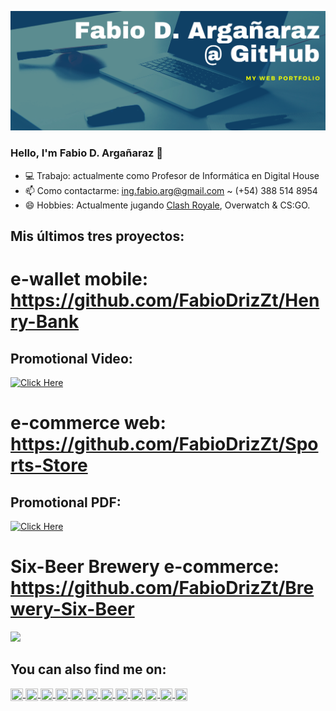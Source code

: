 ![img](https://raw.githubusercontent.com/FabioDrizZt/FabioDrizZt/main/img.png)

### Hello, I'm Fabio D. Argañaraz 👋

- 💻 Trabajo: actualmente como Profesor de Informática en Digital House
- 📫 Como contactarme: ing.fabio.arg@gmail.com ~ (+54) 388 514 8954
- 😄 Hobbies: Actualmente jugando [Clash Royale](https://royaleapi.com/player/PQ8GVL90), Overwatch & CS:GO.

## Mis últimos tres proyectos:
 
# e-wallet mobile: https://github.com/FabioDrizZt/Henry-Bank
## Promotional Video:
[![Click Here](https://img.youtube.com/vi/t1KtkQB5uQ8/0.jpg)](https://www.youtube.com/watch?v=t1KtkQB5uQ8) 
    
 # e-commerce web: https://github.com/FabioDrizZt/Sports-Store 
 ## Promotional PDF:
[![Click Here](https://i.imgur.com/zPYlynO.png)](https://drive.google.com/file/d/1E2S9S1wIcEggOzahfIlARxQIjqSEihGI/view?usp=sharing) 

 # Six-Beer Brewery e-commerce: https://github.com/FabioDrizZt/Brewery-Six-Beer 
<p align='left'>
    <img src='https://user-images.githubusercontent.com/65245824/95817516-0a599d80-0cf8-11eb-9eee-d9bdba249a6d.png' </img>  
</p>

<h2> You can also find me on: </h2>

<p>
    <a href="https://www.linkedin.com/in/FabioDrizZt/">
      <img align="center" src="https://cdn.jsdelivr.net/npm/simple-icons@3.0.1/icons/linkedin.svg" height="20" width="20" />
    </a>
    <a href="https://www.codewars.com/users/FabioDrizZt">
      <img align="center" src="https://cdn.jsdelivr.net/npm/simple-icons@3.0.1/icons/codewars.svg" height="20" width="20" />
    </a>
    <a href="https://www.hackerrank.com/FabioDrizZt">
      <img align="center" src="https://cdn.jsdelivr.net/npm/simple-icons@3.0.1/icons/hackerrank.svg" height="20" width="20" />
    </a>    
    <a href="https://twitter.com/FabioDrizZt">
      <img align="center" src="https://cdn.jsdelivr.net/npm/simple-icons@3.0.1/icons/twitter.svg" height="20" width="20" />
    </a>
    <a href="https://github.com/FabioDrizZt">
      <img align="center" src="https://cdn.jsdelivr.net/npm/simple-icons@3.0.1/icons/github.svg" height="20" width="20" />
    </a>
    <a href="mailto:ing.fabio.arg@gmail.com">
      <img align="center" src="https://cdn.jsdelivr.net/npm/simple-icons@3.0.1/icons/gmail.svg" height="20" width="20" />
    </a>
    <a href="https://wa.me/543885148954?text=Hola,%20vi%20tu%20perfil%20en%20Github!">
      <img align="center" src="https://cdn.jsdelivr.net/npm/simple-icons@3.0.1/icons/whatsapp.svg" height="20" width="20" />
    </a>    
    <a href="https://www.facebook.com/FabioDrizZt/">
      <img align="center" src="https://cdn.jsdelivr.net/npm/simple-icons@3.0.1/icons/facebook.svg" height="20" width="20" />
    </a>
    <a href="https://m.me/FabioDrizZt/">
      <img align="center" src="https://cdn.jsdelivr.net/npm/simple-icons@3.0.1/icons/messenger.svg" height="20" width="20" />
    </a>
    <a href="https://www.instagram.com/FabioDrizZt/">
      <img align="center" src="https://cdn.jsdelivr.net/npm/simple-icons@3.0.1/icons/instagram.svg" height="20" width="20" />
    </a>
    <a href="https://www.tumblr.com/blog/fabiodrizzt">
      <img align="center" src="https://cdn.jsdelivr.net/npm/simple-icons@3.0.1/icons/tumblr.svg" height="20" width="20" />
    </a>
    <a href="https://www.sololearn.com/Profile/8888773">
      <img align="center" src="https://th.bing.com/th/id/OIP.V0o8UnCsfEU4k5WnV1XTOwAAAA?pid=Api&rs=1" height="20" width="20" />
    </a>
<p/>

